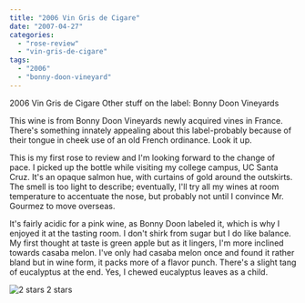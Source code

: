```yaml
---
title: "2006 Vin Gris de Cigare"
date: "2007-04-27"
categories:
  - "rose-review"
  - "vin-gris-de-cigare"
tags:
  - "2006"
  - "bonny-doon-vineyard"
---
```


2006 Vin Gris de Cigare Other stuff on the label: Bonny Doon Vineyards

This wine is from Bonny Doon Vineyards newly acquired vines in France. There's something innately appealing about this label-probably because of their tongue in cheek use of an old French ordinance. Look it up.

This is my first rose to review and I'm looking forward to the change of pace. I picked up the bottle while visiting my college campus, UC Santa Cruz. It's an opaque salmon hue, with curtains of gold around the outskirts. The smell is too light to describe; eventually, I'll try all my wines at room temperature to accentuate the nose, but probably not until I convince Mr. Gourmez to move overseas.

It's fairly acidic for a pink wine, as Bonny Doon labeled it, which is why I enjoyed it at the tasting room. I don't shirk from sugar but I do like balance. My first thought at taste is green apple but as it lingers, I'm more inclined towards casaba melon. I've only had casaba melon once and found it rather bland but in wine form, it packs more of a flavor punch. There's a slight tang of eucalyptus at the end. Yes, I chewed eucalyptus leaves as a child.




<div class="caption">

![2 stars](http://www.rebeccagomezfarrell.com/wp-content/uploads/2009/02/rating_chicken11.gif "rating_chicken11") 2 stars</div>

